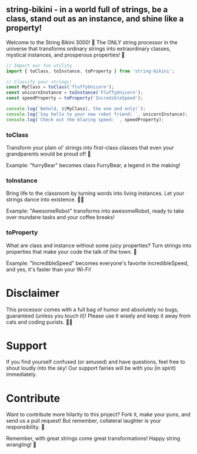 ## string-bikini - in a world full of strings, be a class, stand out as an instance, and shine like a property!

Welcome to the String Bikini 3000! 🎉 The ONLY string processor in the universe that transforms ordinary strings into extraordinary classes, mystical instances, and prosperous properties! 🌟

```JavaScript
// Import our fun utility
import { toClass, toInstance, toProperty } from 'string-bikini';

// Classify your strings!
const MyClass = toClass('fluffyUnicorn');
const unicornInstance = toInstance('FluffyUnicorn');
const speedProperty = toProperty('IncredibleSpeed');

console.log(`Behold, ${MyClass}, the one and only!`);
console.log(`Say hello to your new robot friend: `, unicornInstance);
console.log(`Check out the blazing speed: `, speedProperty);

```

### toClass

Transform your plain ol' strings into first-class classes that even your grandparents would be proud of! 🏫

Example: "furryBear" becomes class FurryBear, a legend in the making!

### toInstance

Bring life to the classroom by turning words into living instances. Let your strings dance into existence. 👯‍♀️

Example: "AwesomeRobot" transforms into awesomeRobot, ready to take over mundane tasks and your coffee breaks!

### toProperty

What are class and instance without some juicy properties? Turn strings into properties that make your code the talk of the town. 🌆

Example: "IncredibleSpeed" becomes everyone's favorite incredibleSpeed, and yes, it's faster than your Wi-Fi!

# Disclaimer

This processor comes with a full bag of humor and absolutely no bugs, guaranteed (unless you touch it)! Please use it wisely and keep it away from cats and coding purists. 🐱‍👤

# Support

If you find yourself confused (or amused) and have questions, feel free to shout loudly into the sky! Our support fairies will be with you (in spirit) immediately.

# Contribute

Want to contribute more hilarity to this project? Fork it, make your puns, and send us a pull request! But remember, collateral laughter is your responsibility. 🤣

Remember, with great strings come great transformations! Happy string wrangling! 🎊
